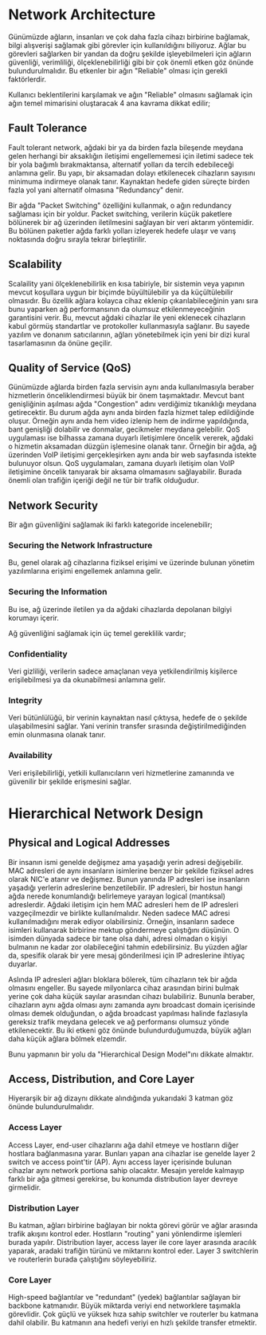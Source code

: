  # Network Architecture

 Günümüzde ağların, insanları ve çok daha fazla cihazı birbirine bağlamak, bilgi alışverişi sağlamak gibi görevler için kullanıldığını biliyoruz. Ağlar bu görevleri sağlarken bir yandan da doğru şekilde işleyebilmeleri için ağların güvenliği, verimliliği, ölçeklenebilirliği gibi bir çok önemli etken göz önünde bulundurulmalıdır. Bu etkenler bir ağın "Reliable" olması için gerekli faktörlerdir.

 Kullanıcı beklentilerini karşılamak ve ağın "Reliable" olmasını sağlamak için ağın temel mimarisini oluştaracak 4 ana kavrama dikkat edilir;

 ## Fault Tolerance

 Fault tolerant network, ağdaki bir ya da birden fazla bileşende meydana gelen herhangi bir aksaklığın iletişimi engellememesi için iletimi sadece tek bir yola bağımlı bırakmaktansa, alternatif yolları da tercih edebileceği anlamına gelir. Bu yapı, bir aksamadan dolayı etkilenecek cihazların sayısını minimuma indirmeye olanak tanır. Kaynaktan hedefe giden süreçte birden fazla yol yani alternatif olmasına "Redundancy" denir.

 Bir ağda "Packet Switching" özelliğini kullanmak, o ağın redundancy sağlaması için bir yoldur. Packet switching, verilerin küçük paketlere bölünerek bir ağ üzerinden iletilmesini sağlayan bir veri aktarım yöntemidir. Bu bölünen paketler ağda farklı yolları izleyerek hedefe ulaşır ve varış noktasında doğru sırayla tekrar birleştirilir.

 ## Scalability

 Scalaility yani ölçeklenebilirlik en kısa tabiriyle, bir sistemin veya yapının mevcut koşullara uygun bir biçimde büyültülebilir ya da küçültülebilir olmasıdır. Bu özellik ağlara kolayca cihaz eklenip çıkarılabileceğinin yanı sıra bunu yaparken ağ performansının da olumsuz etkilenmeyeceğinin garantisini verir. Bu, mevcut ağdaki cihazlar ile yeni eklenecek cihazların kabul görmüş standartlar ve protokoller kullanmasıyla sağlanır. Bu sayede yazılım ve donanım satıcılarının, ağları yönetebilmek için yeni bir dizi kural tasarlamasının da önüne geçilir.

## Quality of Service (QoS)

Günümüzde ağlarda birden fazla servisin aynı anda kullanılmasıyla beraber hizmetlerin önceliklendirmesi büyük bir önem taşımaktadır. Mevcut bant genişliğinin aşılması ağda "Congestion" adını verdiğimiz tıkanıklığı meydana getirecektir. Bu durum ağda aynı anda birden fazla hizmet talep edildiğinde oluşur. Örneğin aynı anda hem video izlenip hem de indirme yapıldığında, bant genişliği dolabilir ve donmalar, gecikmeler meydana gelebilir. QoS uygulaması ise bilhassa zamana duyarlı iletişimlere öncelik vererek, ağdaki o hizmetin aksamadan düzgün işlemesine olanak tanır. Örneğin bir ağda, ağ üzerinden VoIP iletişimi gerçekleşirken aynı anda bir web sayfasında istekte bulunuyor olsun. QoS uygulamaları, zamana duyarlı iletişim olan VoIP iletişimine öncelik tanıyarak bir aksama olmamasını sağlayabilir. Burada önemli olan trafiğin içeriği değil ne tür bir trafik olduğudur.

## Network Security

Bir ağın güvenliğini sağlamak iki farklı kategoride incelenebilir;

### Securing the Network Infrastructure

Bu, genel olarak ağ cihazlarına fiziksel erişimi ve üzerinde bulunan yönetim yazılımlarına erişimi engellemek anlamına gelir.

### Securing the Information

Bu ise, ağ üzerinde iletilen ya da ağdaki cihazlarda depolanan bilgiyi korumayı içerir.

Ağ güvenliğini sağlamak için üç temel gereklilik vardır;

### Confidentiality

Veri gizliliği, verilerin sadece amaçlanan veya yetkilendirilmiş kişilerce erişilebilmesi ya da okunabilmesi anlamına gelir.

### Integrity

Veri bütünlülüğü, bir verinin kaynaktan nasıl çıktıysa, hedefe de o şekilde ulaşabilmesini sağlar. Yani verinin transfer sırasında değiştirilmediğinden emin olunmasına olanak tanır.


### Availability

Veri erişilebilirliği, yetkili kullanıcıların veri hizmetlerine zamanında ve güvenilir bir şekilde erişmesini sağlar.

# Hierarchical Network Design

## Physical and Logical Addresses

Bir insanın ismi genelde değişmez ama yaşadığı yerin adresi değişebilir. MAC adresleri de aynı insanların isimlerine benzer bir şekilde fiziksel adres olarak NIC'e atanır ve değişmez. Bunun yanında IP adresleri ise insanların yaşadığı yerlerin adreslerine benzetilebilir. IP adresleri, bir hostun hangi ağda nerede konumlandığı belirlemeye yarayan logical (mantıksal) adreslerdir. Ağdaki iletişim için hem MAC adresleri hem de IP adresleri vazgeçilmezdir ve birlikte kullanılmalıdır. Neden sadece MAC adresi kullanılmadığını merak ediyor olabilirsiniz. Örneğin, insanların sadece isimleri kullanarak birbirine mektup göndermeye çalıştığını düşünün. O isimden dünyada sadece bir tane olsa dahi, adresi olmadan o kişiyi bulmanın ne kadar zor olabileceğini tahmin edebilirsiniz. Bu yüzden ağlar da, spesifik olarak bir yere mesaj gönderilmesi için IP adreslerine ihtiyaç duyarlar. 

Aslında IP adresleri ağları bloklara bölerek, tüm cihazların tek bir ağda olmasını engeller. Bu sayede milyonlarca cihaz arasından birini bulmak yerine çok daha küçük sayılar arasından cihazı bulabiliriz. Bununla beraber, cihazların aynı ağda olması aynı zamanda aynı broadcast domain içerisinde olması demek olduğundan, o ağda broadcast yapılması halinde fazlasıyla gereksiz trafik meydana gelecek ve ağ performansı olumsuz yönde etkilenecektir. Bu iki etkeni göz önünde bulundurduğumuzda, büyük ağları daha küçük ağlara bölmek elzemdir.

Bunu yapmanın bir yolu da "Hierarchical Design Model"ını dikkate almaktır.

## Access, Distribution, and Core Layer

Hiyerarşik bir ağ dizaynı dikkate alındığında yukarıdaki 3 katman göz önünde bulundurulmalıdır.

### Access Layer

Access Layer, end-user cihazlarını ağa dahil etmeye ve hostların diğer hostlara bağlanmasına yarar. Bunları yapan ana cihazlar ise genelde layer 2 switch ve access point'tir (AP). Aynı access layer içerisinde bulunan cihazlar aynı network portiona sahip olacaktır. Mesajın yerelde kalmayıp farklı bir ağa gitmesi gerekirse, bu konumda distribution layer devreye girmelidir.

### Distribution Layer

Bu katman, ağları birbirine bağlayan bir nokta görevi görür ve ağlar arasında trafik akışını kontrol eder. Hostların "routing" yani yönlendirme işlemleri burada yapılır. Distribution layer, access layer ile core layer arasında aracılık yaparak, aradaki trafiğin türünü ve miktarını kontrol eder. Layer 3 switchlerin ve routerlerin burada çalıştığını söyleyebiliriz.

### Core Layer

High-speed bağlantılar ve "redundant" (yedek) bağlantılar sağlayan bir backbone katmanıdır. Büyük miktarda veriyi end networklere taşımakla görevlidir. Çok güçlü ve yüksek hıza sahip switchler ve routerler bu katmana dahil olabilir. Bu katmanın ana hedefi veriyi en hızlı şekilde transfer etmektir.
